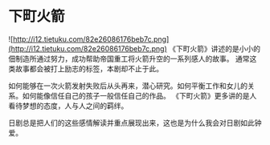 # 下町火箭
![http://i12.tietuku.com/82e26086176beb7c.png](http://i12.tietuku.com/82e26086176beb7c.png)
《下町火箭》讲述的是小小的佃制造所通过努力，成功帮助帝国重工将火箭升空的一系列感人的故事。
通常这类故事都会被打上励志的标签，本剧却不止于此。

如何能够在一次火箭发射失败后从头再来，潜心研究。如何平衡工作和女儿的关系。如何能像信任自己的孩子一般信任自己的作品。
《下町火箭》更多讲的是人看待梦想的态度，人与人之间的羁绊。

日剧总是把人们的这些感情解读并重点展现出来，这也是为什么我会对日剧如此钟爱。

